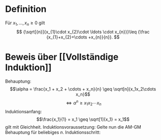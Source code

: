 # Definition
Für $x_1, \dots, x_n \geq 0$ gilt
$$ {\sqrt[{n}]{x_{1}\cdot x_{2}\cdot \ldots \cdot x_{n}}}\leq {\frac {x_{1}+x_{2}+\cdots +x_{n}}{n}}. $$
# Beweis über [[Vollständige Induktion]]
Behauptung:
$$\alpha = \frac{x_1 + x_2 + \cdots + x_n}{n} \geq \sqrt[n]{x_1x_2\cdots x_n}$$
$$\iff \alpha^n \geq x_1x_2\cdots x_n $$
Induktionsanfang:
$$\frac{x_1}{1} = x_1 \geq \sqrt[1]{x_1} = x_1$$
gilt mit Gleichheit.
Induktionsvoraussetzung: Gelte nun die AM-GM Behauptung für beliebiges $n$.
Induktionsschritt:
